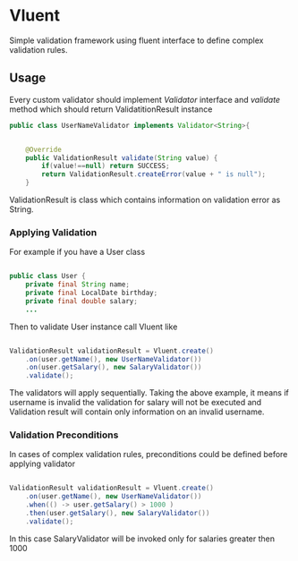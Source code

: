 # Vluent

Simple validation framework using fluent interface to define complex validation rules.

## Usage

Every custom validator should implement _Validator_ interface and _validate_ method which should return ValidatitionResult instance

``` java
public class UserNameValidator implements Validator<String>{


    @Override
    public ValidationResult validate(String value) {
        if(value!==null) return SUCCESS;
        return ValidationResult.createError(value + " is null");
    }
```

ValidationResult is class which contains information on validation error as String.
### Applying Validation
For example if you have a User class
``` java

public class User {
    private final String name;
    private final LocalDate birthday;
    private final double salary;
    ...
```
Then to validate User instance call Vluent like
``` java

ValidationResult validationResult = Vluent.create()
    .on(user.getName(), new UserNameValidator())
    .on(user.getSalary(), new SalaryValidator())
    .validate();
```
The validators will apply sequentially. Taking the above example, it means if username is invalid the validation for salary will not be executed and Validation result will contain only information on an invalid username.

### Validation Preconditions

In cases of complex validation rules, preconditions could be defined before applying validator

``` java

ValidationResult validationResult = Vluent.create()
    .on(user.getName(), new UserNameValidator())
    .when(() -> user.getSalary() > 1000 )
    .then(user.getSalary(), new SalaryValidator())
    .validate();
```
In this case SalaryValidator will be invoked only for salaries greater then 1000
